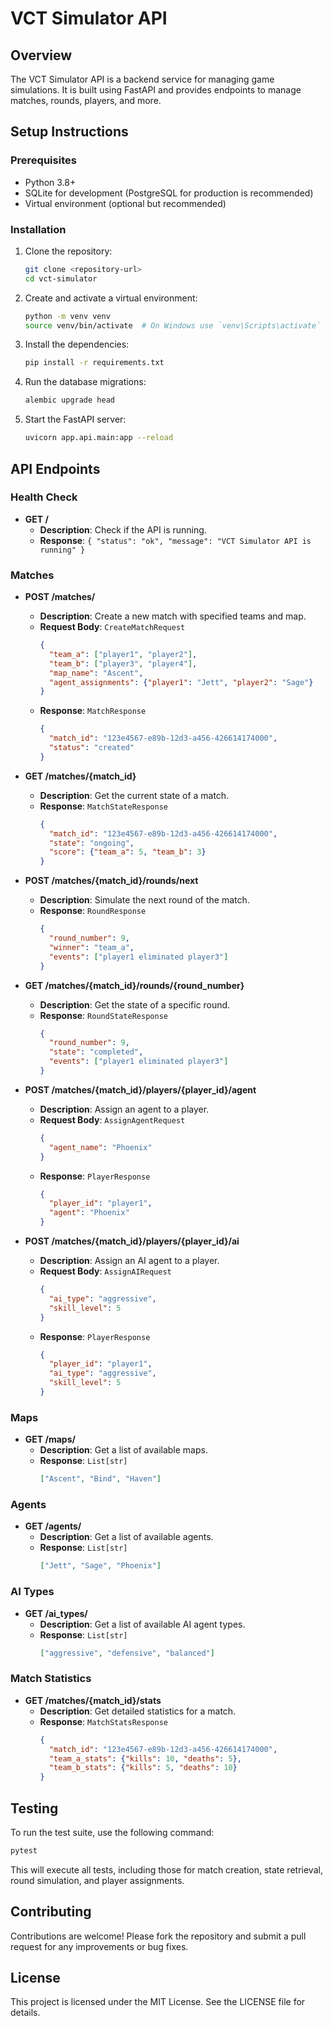 # VCT Simulator API

## Overview
The VCT Simulator API is a backend service for managing game simulations. It is built using FastAPI and provides endpoints to manage matches, rounds, players, and more.

## Setup Instructions

### Prerequisites
- Python 3.8+
- SQLite for development (PostgreSQL for production is recommended)
- Virtual environment (optional but recommended)

### Installation
1. Clone the repository:
   ```bash
   git clone <repository-url>
   cd vct-simulator
   ```

2. Create and activate a virtual environment:
   ```bash
   python -m venv venv
   source venv/bin/activate  # On Windows use `venv\Scripts\activate`
   ```

3. Install the dependencies:
   ```bash
   pip install -r requirements.txt
   ```

4. Run the database migrations:
   ```bash
   alembic upgrade head
   ```

5. Start the FastAPI server:
   ```bash
   uvicorn app.api.main:app --reload
   ```

## API Endpoints

### Health Check
- **GET /**
  - **Description**: Check if the API is running.
  - **Response**: `{ "status": "ok", "message": "VCT Simulator API is running" }`

### Matches
- **POST /matches/**
  - **Description**: Create a new match with specified teams and map.
  - **Request Body**: `CreateMatchRequest`
    ```json
    {
      "team_a": ["player1", "player2"],
      "team_b": ["player3", "player4"],
      "map_name": "Ascent",
      "agent_assignments": {"player1": "Jett", "player2": "Sage"}
    }
    ```
  - **Response**: `MatchResponse`
    ```json
    {
      "match_id": "123e4567-e89b-12d3-a456-426614174000",
      "status": "created"
    }
    ```

- **GET /matches/{match_id}**
  - **Description**: Get the current state of a match.
  - **Response**: `MatchStateResponse`
    ```json
    {
      "match_id": "123e4567-e89b-12d3-a456-426614174000",
      "state": "ongoing",
      "score": {"team_a": 5, "team_b": 3}
    }
    ```

- **POST /matches/{match_id}/rounds/next**
  - **Description**: Simulate the next round of the match.
  - **Response**: `RoundResponse`
    ```json
    {
      "round_number": 9,
      "winner": "team_a",
      "events": ["player1 eliminated player3"]
    }
    ```

- **GET /matches/{match_id}/rounds/{round_number}**
  - **Description**: Get the state of a specific round.
  - **Response**: `RoundStateResponse`
    ```json
    {
      "round_number": 9,
      "state": "completed",
      "events": ["player1 eliminated player3"]
    }
    ```

- **POST /matches/{match_id}/players/{player_id}/agent**
  - **Description**: Assign an agent to a player.
  - **Request Body**: `AssignAgentRequest`
    ```json
    {
      "agent_name": "Phoenix"
    }
    ```
  - **Response**: `PlayerResponse`
    ```json
    {
      "player_id": "player1",
      "agent": "Phoenix"
    }
    ```

- **POST /matches/{match_id}/players/{player_id}/ai**
  - **Description**: Assign an AI agent to a player.
  - **Request Body**: `AssignAIRequest`
    ```json
    {
      "ai_type": "aggressive",
      "skill_level": 5
    }
    ```
  - **Response**: `PlayerResponse`
    ```json
    {
      "player_id": "player1",
      "ai_type": "aggressive",
      "skill_level": 5
    }
    ```

### Maps
- **GET /maps/**
  - **Description**: Get a list of available maps.
  - **Response**: `List[str]`
    ```json
    ["Ascent", "Bind", "Haven"]
    ```

### Agents
- **GET /agents/**
  - **Description**: Get a list of available agents.
  - **Response**: `List[str]`
    ```json
    ["Jett", "Sage", "Phoenix"]
    ```

### AI Types
- **GET /ai_types/**
  - **Description**: Get a list of available AI agent types.
  - **Response**: `List[str]`
    ```json
    ["aggressive", "defensive", "balanced"]
    ```

### Match Statistics
- **GET /matches/{match_id}/stats**
  - **Description**: Get detailed statistics for a match.
  - **Response**: `MatchStatsResponse`
    ```json
    {
      "match_id": "123e4567-e89b-12d3-a456-426614174000",
      "team_a_stats": {"kills": 10, "deaths": 5},
      "team_b_stats": {"kills": 5, "deaths": 10}
    }
    ```

## Testing

To run the test suite, use the following command:
```bash
pytest
```
This will execute all tests, including those for match creation, state retrieval, round simulation, and player assignments.

## Contributing

Contributions are welcome! Please fork the repository and submit a pull request for any improvements or bug fixes.

## License

This project is licensed under the MIT License. See the LICENSE file for details.
